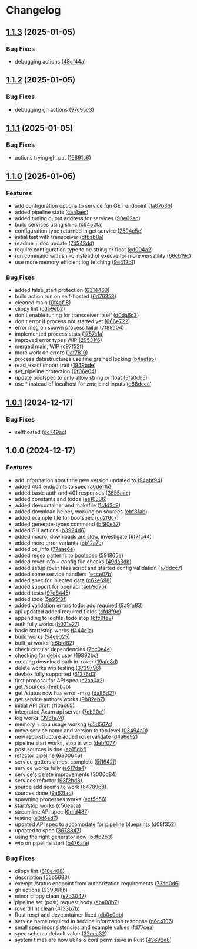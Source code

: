 # Changelog

## [1.1.3](https://github.com/VU-ASE/roverd/compare/v1.1.2...v1.1.3) (2025-01-05)


### Bug Fixes

* debugging actions ([48cf44a](https://github.com/VU-ASE/roverd/commit/48cf44a38906a532d1e0221585b3a4ee1e99de43))

## [1.1.2](https://github.com/VU-ASE/roverd/compare/v1.1.1...v1.1.2) (2025-01-05)


### Bug Fixes

* debugging gh actions ([97c95c3](https://github.com/VU-ASE/roverd/commit/97c95c3f17f93901ada55ea15c8c64caa0daffc3))

## [1.1.1](https://github.com/VU-ASE/roverd/compare/v1.1.0...v1.1.1) (2025-01-05)


### Bug Fixes

* actions trying gh_pat ([16891c6](https://github.com/VU-ASE/roverd/commit/16891c64aea875832683ab688dad398ff34e5d48))

## [1.1.0](https://github.com/VU-ASE/roverd/compare/v1.0.1...v1.1.0) (2025-01-05)


### Features

* add configuration options to service fqn GET endpoint ([1a07036](https://github.com/VU-ASE/roverd/commit/1a070368bb4db2f9233b316566cbedbba9deb46a))
* added pipeline stats ([caa1aec](https://github.com/VU-ASE/roverd/commit/caa1aec6b1e4b1797dd141d4045dcc418a868623))
* added tuning ouput address for services ([90e62ac](https://github.com/VU-ASE/roverd/commit/90e62acc43a27c1d842c18276f458376b75992e5))
* build services using sh -c ([c9452fa](https://github.com/VU-ASE/roverd/commit/c9452fa396594a204ac059314031bfa093473f93))
* configuraiton type returned in get service ([2594c5e](https://github.com/VU-ASE/roverd/commit/2594c5ea636a207c78fc41dc3a518b5c7e213b3e))
* initial test with transceiver ([dfbab8a](https://github.com/VU-ASE/roverd/commit/dfbab8a6905e00453a3850164bac396d5f114af2))
* readme + doc update ([74548dd](https://github.com/VU-ASE/roverd/commit/74548dd43284f1f67c6ac2b6e59c11ebdfd286f7))
* require configuration type to be string or float ([cd004a2](https://github.com/VU-ASE/roverd/commit/cd004a2619ccafd2aaaa7dd90e8bfdb9eba309fb))
* run command with sh -c instead of execve for more versatility ([66cb19c](https://github.com/VU-ASE/roverd/commit/66cb19c9578664042d9955f4e2091d594630e324))
* use more memory efficient log fetching ([9e412b1](https://github.com/VU-ASE/roverd/commit/9e412b164b4a4e4e5944b887a608cdd836608b35))


### Bug Fixes

* added false_start protection ([6314469](https://github.com/VU-ASE/roverd/commit/6314469bf323b88b4753f940a8037b8daf222887))
* build action run on self-hosted ([6d76358](https://github.com/VU-ASE/roverd/commit/6d76358b43ab7ae5bf97b2187605a3b506d2007c))
* cleaned main ([0f4af18](https://github.com/VU-ASE/roverd/commit/0f4af18b431c24ffc51937f1b5f88bd1caa19838))
* clippy lint ([cdb9eb2](https://github.com/VU-ASE/roverd/commit/cdb9eb21e7e87260de1d988437ab020e478d81ba))
* don't enable tuning for transceiver itself ([d0da6c3](https://github.com/VU-ASE/roverd/commit/d0da6c329d978053d1b982b68eed2d34243d3f5f))
* don't error if process not started yet ([666e722](https://github.com/VU-ASE/roverd/commit/666e722fe4fa62a9d9b430ed650d420a19a26719))
* error msg on spawn process failur ([7f88a04](https://github.com/VU-ASE/roverd/commit/7f88a04b1576985691198c871d9bf1f3216f48e1))
* implemented process stats ([1757c1a](https://github.com/VU-ASE/roverd/commit/1757c1a100e6363ee3b2bf9c912206c5c9d9639a))
* improved error types WIP ([29531f6](https://github.com/VU-ASE/roverd/commit/29531f6b4f0774e6e22406347f1a1238311c5a36))
* merged main, WIP ([c97f52f](https://github.com/VU-ASE/roverd/commit/c97f52f1d4ad75a31efd877486251b332106a956))
* more work on errors ([1af7810](https://github.com/VU-ASE/roverd/commit/1af7810e00b105ad685270a2cbf5550526fc7d42))
* process datastructures use fine grained locking ([b4aefa5](https://github.com/VU-ASE/roverd/commit/b4aefa540aec4f8ec749adaf75a313436a01d722))
* read_exact import trait ([1949bde](https://github.com/VU-ASE/roverd/commit/1949bdeee11715124be79c4fbdea28d6150cf1ee))
* set_pipeline protection ([0f06e04](https://github.com/VU-ASE/roverd/commit/0f06e049782142a25e686940b97bb2bba5680b13))
* update bootspec to only allow string or float ([5fa0cb5](https://github.com/VU-ASE/roverd/commit/5fa0cb5aa2ec3218493d9ca73df2804d57b2c7b3))
* use * instead of localhost for zmq bind inputs ([e68dccc](https://github.com/VU-ASE/roverd/commit/e68dccc41e2a5b86f51214ad7fa5bffc3a480561))

## [1.0.1](https://github.com/VU-ASE/roverd/compare/v1.0.0...v1.0.1) (2024-12-17)


### Bug Fixes

* selfhosted ([dc749ac](https://github.com/VU-ASE/roverd/commit/dc749acf81358a6845f7ab413499814fdda48f47))

## 1.0.0 (2024-12-17)


### Features

* add information about the new version updated to ([94abf94](https://github.com/VU-ASE/roverd/commit/94abf949bb4b1b88ec703568f90f7b6328577f23))
* added 404 endpoints to spec ([a6de115](https://github.com/VU-ASE/roverd/commit/a6de11533e45ea22eb7f50bbbacb91fa0ab88a95))
* added basic auth and 401 responses ([3655aac](https://github.com/VU-ASE/roverd/commit/3655aac1d1097eaa7ff4a845e1f8bd1d27c51e4f))
* added constants and todos ([ae10336](https://github.com/VU-ASE/roverd/commit/ae103369fe293ff16f67cd1e2918fd47df2a6bd7))
* added devcontainer and makefile ([1c1d3c9](https://github.com/VU-ASE/roverd/commit/1c1d3c9f797a2e61e0ba23a75e6174205294c3b5))
* added download helper, working on sources ([ebf31ab](https://github.com/VU-ASE/roverd/commit/ebf31ab13ec4b2672c8501859be89bf9985218b6))
* added example file for bootspec ([cd2f6c7](https://github.com/VU-ASE/roverd/commit/cd2f6c71d09898413716faf5933bfcc277bc3de2))
* added generate-types command ([bf90e37](https://github.com/VU-ASE/roverd/commit/bf90e374740bdb5e36aba0d41853b4ee9edbcca8))
* added GH actions ([b3924d6](https://github.com/VU-ASE/roverd/commit/b3924d60d2fe21f19b2d8cfa72aac8050fea51ee))
* added macro, downloads are slow, investigate ([9f7fc44](https://github.com/VU-ASE/roverd/commit/9f7fc446a5038878a8b85ed972386218ecc86dcc))
* added more error variants ([bb12a7e](https://github.com/VU-ASE/roverd/commit/bb12a7eab8bfb9e38638d73b9f32438ec7b99666))
* added os_info ([77aae6e](https://github.com/VU-ASE/roverd/commit/77aae6e7acfe97870048929d06514b97c6de6be1))
* added regex patterns to bootspec ([591865e](https://github.com/VU-ASE/roverd/commit/591865ea4d1c5d8d93b3b69c3ed8657012d1f989))
* added rover info + config file checks ([49da3db](https://github.com/VU-ASE/roverd/commit/49da3db2aebe4096dee1c1e5e9ce1c22b33d2915))
* added setup rover files script and started config validation ([a7ddcc7](https://github.com/VU-ASE/roverd/commit/a7ddcc7a2bc969124168d112d165be7c53a962b4))
* added some service handlers ([ecce07b](https://github.com/VU-ASE/roverd/commit/ecce07b33aaef16d9e8eb7773d56a7ebe80c7b24))
* added spec for injected data ([c62e698](https://github.com/VU-ASE/roverd/commit/c62e698a2eca9774e7c977e97c5a6dc7d77883cb))
* added support for openapi ([aeb9d7b](https://github.com/VU-ASE/roverd/commit/aeb9d7ba98902b0630ddcd59474eb197c66e1b34))
* added tests ([97d8445](https://github.com/VU-ASE/roverd/commit/97d84451690e553f9e2217d3b82e23bbd3be0860))
* added todo ([5a95f8f](https://github.com/VU-ASE/roverd/commit/5a95f8fe7f464fcc50852fe41e46cd82d4c340ac))
* added validation errors todo: add required ([9a9fa83](https://github.com/VU-ASE/roverd/commit/9a9fa83801a7feef7d7217c32bffe2da3a0c66e0))
* api updated added required fields ([cfd8f9c](https://github.com/VU-ASE/roverd/commit/cfd8f9c3af050e6583c373be53d1dbe81925eed6))
* appending to logfile, todo stop ([6fc0fe2](https://github.com/VU-ASE/roverd/commit/6fc0fe27cf3087ae23f2f643615a1f2740e827ec))
* auth fully works ([b021e27](https://github.com/VU-ASE/roverd/commit/b021e2791b2795baee9fd4c19c0dd33f52ef3c57))
* basic start/stop works ([f444c1a](https://github.com/VU-ASE/roverd/commit/f444c1a4ca19651e7546816a56094b4821289d02))
* build works ([54eed25](https://github.com/VU-ASE/roverd/commit/54eed25ff1518eb75000763d5482b3d3e1937e62))
* built_at works ([c6bfd82](https://github.com/VU-ASE/roverd/commit/c6bfd825a07fd3072dc3779044566e9db3bd99fe))
* check circular dependencies ([7bc0e4e](https://github.com/VU-ASE/roverd/commit/7bc0e4e45470a1c5519f932efb51706b0a69ec94))
* checking for debix user ([19892bc](https://github.com/VU-ASE/roverd/commit/19892bc8126d70e716692762ec33a87b2460e536))
* creating download path in .rover ([19afe8d](https://github.com/VU-ASE/roverd/commit/19afe8d487ed3c359c8c94fbf2f7d1e13274b8e4))
* delete works wip testing ([3739796](https://github.com/VU-ASE/roverd/commit/3739796f797dd29da570575b230800303daf27b7))
* devbox fully supported ([61376d3](https://github.com/VU-ASE/roverd/commit/61376d321aa95edd602f970884b9d157958a9cb2))
* first proposal for API spec ([c2aa0a2](https://github.com/VU-ASE/roverd/commit/c2aa0a276104728d8124a88657d8827f3109903e))
* get /sources ([feebbab](https://github.com/VU-ASE/roverd/commit/feebbab6b185877c26cc0632f1d016363f93e0ff))
* get /status now has error -msg ([da86d21](https://github.com/VU-ASE/roverd/commit/da86d216b688699754b2892577a6e99d0077faaf))
* get service authors works ([9b82eb7](https://github.com/VU-ASE/roverd/commit/9b82eb7d898960ac4693eb7d5c2dc7301fab1ea7))
* initial API draft ([f10ac65](https://github.com/VU-ASE/roverd/commit/f10ac659129a8aa817df24d98d231cdfe82f51ca))
* integrated Axum api server ([7cb20c1](https://github.com/VU-ASE/roverd/commit/7cb20c1aaa84dec4986eb51f6f72851bd27137ef))
* log works ([39b1a74](https://github.com/VU-ASE/roverd/commit/39b1a74a8c15f00ebd257c5f22038102af97f67c))
* memory + cpu usage workng ([d5d567c](https://github.com/VU-ASE/roverd/commit/d5d567c49d0125d090dc8f3152bb639b8f5b04f1))
* move service name and version to top level ([03494a0](https://github.com/VU-ASE/roverd/commit/03494a0c4a9a4cf87b54575a581137e785f56f14))
* new repo structure added rovervalidate ([d4a6e92](https://github.com/VU-ASE/roverd/commit/d4a6e920e35d992b8a93c3491fff38507bbccbff))
* pipeline start works, stop is wip ([debf077](https://github.com/VU-ASE/roverd/commit/debf0772cea04ab99b0bd4a430b4ef8adf69e290))
* post sources is dne ([ab15dbf](https://github.com/VU-ASE/roverd/commit/ab15dbf5e64166d91a063b5caec25f8d471b59c8))
* refactor pipeline ([6300646](https://github.com/VU-ASE/roverd/commit/63006460d1b1ad02e67f7c9aca23f01f0eaa54d0))
* service getters almost complete ([5f1642f](https://github.com/VU-ASE/roverd/commit/5f1642f856abb18958da71a345c207ff8f7e0529))
* service works fully ([a617da4](https://github.com/VU-ASE/roverd/commit/a617da418fe5faa551c05e95b53e614fb9891378))
* service's delete improvements ([3000d84](https://github.com/VU-ASE/roverd/commit/3000d846d80e4931d27e90da3d05fc63a449ac6f))
* services refactor ([93f2bd8](https://github.com/VU-ASE/roverd/commit/93f2bd8a2d2920ed60ae4fbcce8cb4f0bf74d8a3))
* source add seems to work ([8478968](https://github.com/VU-ASE/roverd/commit/8478968b245889c59459cda53a31662b271b5a0b))
* sources done ([9a62fad](https://github.com/VU-ASE/roverd/commit/9a62fadbfdcb5f2b9a47a7ec7494fd37f8c15000))
* spawning processes works ([ecf5d56](https://github.com/VU-ASE/roverd/commit/ecf5d561b7d2dda177c4226007d11ed515b5ff81))
* start/stop works ([c50eaca](https://github.com/VU-ASE/roverd/commit/c50eaca7e08d32a71d1b5c347f6892ddc8e455fe))
* streamline API spec ([0dfd487](https://github.com/VU-ASE/roverd/commit/0dfd487e493c0a549d32378f83e930594490078f))
* testing ([e3d6ad7](https://github.com/VU-ASE/roverd/commit/e3d6ad715be172128915433c82c938033dd6f992))
* updated API spec to accomodate for pipeline blueprints ([d08f352](https://github.com/VU-ASE/roverd/commit/d08f352c9cc4b6e55695ca0c8eebc52465122140))
* updated to spec ([3678847](https://github.com/VU-ASE/roverd/commit/36788478ca745c4d6255895e682c7a14852461b8))
* using the right generator now ([b8fb2b3](https://github.com/VU-ASE/roverd/commit/b8fb2b37071bc41d54246d7264a2e0f916d28f61))
* wip on pipeline start ([b476afe](https://github.com/VU-ASE/roverd/commit/b476afe73587eb37a86e282c1aadcfb0005a432e))


### Bug Fixes

* clippy lint ([618e408](https://github.com/VU-ASE/roverd/commit/618e40836128ae15979f618748ce1c0b1c7ede22))
* description ([55b5683](https://github.com/VU-ASE/roverd/commit/55b568323c55b10c9bcb7a0113fe27790650695e))
* exempt /status endpoint from authorization requirements ([73ad0d6](https://github.com/VU-ASE/roverd/commit/73ad0d67fa4228bc56d96af48371dce1a548c9e3))
* gh actions ([939368b](https://github.com/VU-ASE/roverd/commit/939368b4e186d9fc522f81029cc14b47a47ee280))
* minor clippy clean ([e7b3047](https://github.com/VU-ASE/roverd/commit/e7b3047eb5bd00164d9975ec4b99257771b477f8))
* pipeline set (post) request body ([eba08b7](https://github.com/VU-ASE/roverd/commit/eba08b7c68be9c22c6f0efc02f914d09dd118bfa))
* roverd lint clean ([4133b7b](https://github.com/VU-ASE/roverd/commit/4133b7bfdd0d22faec0c17477dd9407103525da7))
* Rust reset and devcontainer fixed ([db0c0bb](https://github.com/VU-ASE/roverd/commit/db0c0bb8c64adc7ec3152ad22d046f8e0bb0e37c))
* service name required in service information response ([d6c4106](https://github.com/VU-ASE/roverd/commit/d6c4106d8c90aa120f58f33494ce43bc05d35e1c))
* small spec inconsistencies and example values ([fd77cea](https://github.com/VU-ASE/roverd/commit/fd77cea7a48a5216434ae22e2cc1fb82d00391de))
* spec schema default value ([32eec32](https://github.com/VU-ASE/roverd/commit/32eec32d45681c2d8a44c17eec70eea2d22a5141))
* system times are now u64s & cors permissive in Rust ([43692e8](https://github.com/VU-ASE/roverd/commit/43692e8e64b23a87eb8d10a5307d6dad1200d6d7))
